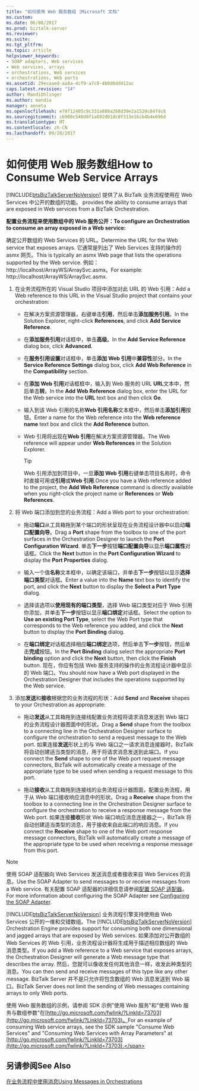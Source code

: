 ```yaml
---
title: "如何使用 Web 服务数组 |Microsoft 文档"
ms.custom: 
ms.date: 06/08/2017
ms.prod: biztalk-server
ms.reviewer: 
ms.suite: 
ms.tgt_pltfrm: 
ms.topic: article
helpviewer_keywords:
- SOAP adapters, Web services
- Web services, arrays
- orchestrations, Web services
- orchestrations, Web ports
ms.assetid: 29ecaaed-aa8a-4cf9-a7c8-4b0d6dd412ac
caps.latest.revision: "14"
author: MandiOhlinger
ms.author: mandia
manager: anneta
ms.openlocfilehash: e78f12405c9c331a888a268d39e2a1520c84fdc8
ms.sourcegitcommit: cb908c540d8f1a692d01dc8f313e16cb4b4e696d
ms.translationtype: MT
ms.contentlocale: zh-CN
ms.lasthandoff: 09/20/2017
---
```

# <a name="how-to-consume-web-service-arrays"></a><span data-ttu-id="bf63b-102">如何使用 Web 服务数组</span><span class="sxs-lookup"><span data-stu-id="bf63b-102">How to Consume Web Service Arrays</span></span>
[!INCLUDE[btsBizTalkServerNoVersion](../includes/btsbiztalkservernoversion-md.md)]<span data-ttu-id="bf63b-103"> 提供了从 BizTalk 业务流程使用在 Web Services 中公开的数组的功能。</span><span class="sxs-lookup"><span data-stu-id="bf63b-103"> provides the ability to consume arrays that are exposed in Web services from a BizTalk Orchestration.</span></span>  
  
 <span data-ttu-id="bf63b-104">**配置业务流程来使用数组中的 Web 服务公开：**</span><span class="sxs-lookup"><span data-stu-id="bf63b-104">**To configure an Orchestration to consume an array exposed in a Web service:**</span></span>  
  
 <span data-ttu-id="bf63b-105">确定公开数组的 Web Services 的 URL。</span><span class="sxs-lookup"><span data-stu-id="bf63b-105">Determine the URL for the Web service that exposes arrays.</span></span> <span data-ttu-id="bf63b-106">它通常是列出了 Web Services 支持的操作的 asmx 网页。</span><span class="sxs-lookup"><span data-stu-id="bf63b-106">This is typically an asmx Web page that lists the operations supported by the Web service.</span></span> <span data-ttu-id="bf63b-107">例如： http://localhost/ArrayWS/ArraySvc.asmx。</span><span class="sxs-lookup"><span data-stu-id="bf63b-107">For example: http://localhost/ArrayWS/ArraySvc.asmx.</span></span>  
  
1.  <span data-ttu-id="bf63b-108">在业务流程所在的 Visual Studio 项目中添加对此 URL 的 Web 引用：</span><span class="sxs-lookup"><span data-stu-id="bf63b-108">Add a Web reference to this URL in the Visual Studio project that contains your orchestration:</span></span>  
  
    -   <span data-ttu-id="bf63b-109">在解决方案资源管理器，右键单击**引用**，然后单击**添加服务引用**。</span><span class="sxs-lookup"><span data-stu-id="bf63b-109">In the Solution Explorer, right-click **References**, and click **Add Service Reference**.</span></span>  
  
    -   <span data-ttu-id="bf63b-110">在**添加服务引用**对话框中，单击**高级**。</span><span class="sxs-lookup"><span data-stu-id="bf63b-110">In the **Add Service Reference** dialog box, click **Advanced**.</span></span>  
  
    -   <span data-ttu-id="bf63b-111">在**服务引用设置**对话框中，单击**添加 Web 引用**中**兼容性**部分。</span><span class="sxs-lookup"><span data-stu-id="bf63b-111">In the **Service Reference Settings** dialog box, click **Add Web Reference** in the **Compatibility** section.</span></span>  
  
    -   <span data-ttu-id="bf63b-112">在**添加 Web 引用**对话框框中，输入到 Web 服务的 URL **URL**文本中，然后单击**转**。</span><span class="sxs-lookup"><span data-stu-id="bf63b-112">In the **Add Web Reference** dialog box, enter the URL for the Web service into the **URL** text box and then click **Go**.</span></span>  
  
    -   <span data-ttu-id="bf63b-113">输入到该 Web 引用的名称**Web 引用名称**文本框中，然后单击**添加引用**按钮。</span><span class="sxs-lookup"><span data-stu-id="bf63b-113">Enter a name for the Web reference into the **Web reference name** text box and click the **Add Reference** button.</span></span>  
  
    -   <span data-ttu-id="bf63b-114">Web 引用将出现在**Web 引用**在解决方案资源管理器。</span><span class="sxs-lookup"><span data-stu-id="bf63b-114">The Web reference will appear under **Web References** in the Solution Explorer.</span></span>  
  
        > [!TIP]
        >  <span data-ttu-id="bf63b-115">Web 引用添加到项目中，一旦**添加 Web 引用**右键单击项目名称时，命令时直接可用或**引用**或**Web 引用**.</span><span class="sxs-lookup"><span data-stu-id="bf63b-115">Once you have a Web reference added to the project, the **Add Web Reference** command is directly available when you right-click the project name or **References** or **Web References**.</span></span>  
  
2.  <span data-ttu-id="bf63b-116">将 Web 端口添加到您的业务流程：</span><span class="sxs-lookup"><span data-stu-id="bf63b-116">Add a Web port to your orchestration:</span></span>  
  
    -   <span data-ttu-id="bf63b-117">拖动**端口**从工具箱拖到某个端口的形状呈现在业务流程设计器中以启动**端口配置向导**。</span><span class="sxs-lookup"><span data-stu-id="bf63b-117">Drag a **Port** shape from the toolbox to one of the port surfaces in the Orchestration Designer to launch the **Port Configuration Wizard**.</span></span> <span data-ttu-id="bf63b-118">单击**下一步**按钮**端口配置向导**以显示**端口属性**对话框。</span><span class="sxs-lookup"><span data-stu-id="bf63b-118">Click the **Next** button in the **Port Configuration Wizard** to display the **Port Properties** dialog.</span></span>  
  
    -   <span data-ttu-id="bf63b-119">输入一个值**名称**文本框中，以确定该端口，并单击**下一步**按钮以显示**选择端口类型**对话框。</span><span class="sxs-lookup"><span data-stu-id="bf63b-119">Enter a value into the **Name** text box to identify the port, and click the **Next** button to display the **Select a Port Type** dialog.</span></span>  
  
    -   <span data-ttu-id="bf63b-120">选择该选项以**使用现有的端口类型**，选择 Web 端口类型对应于 Web 引用你添加，并单击**下一步**按钮以显示**端口绑定**对话框。</span><span class="sxs-lookup"><span data-stu-id="bf63b-120">Select the option to **Use an existing Port Type**, select the Web Port type that corresponds to the Web reference you added, and click the **Next** button to display the **Port Binding** dialog.</span></span>  
  
    -   <span data-ttu-id="bf63b-121">在**端口绑定**对话框选择相应**端口绑定**选项，然后单击**下一步**按钮，然后单击**完成**按钮。</span><span class="sxs-lookup"><span data-stu-id="bf63b-121">In the **Port Binding** dialog select the appropriate **Port binding** option and click the **Next** button, then click the **Finish** button.</span></span> <span data-ttu-id="bf63b-122">现在，你应有包括 Web 服务支持的操作的业务流程设计器中显示的 Web 端口。</span><span class="sxs-lookup"><span data-stu-id="bf63b-122">You should now have a Web port displayed in the Orchestration Designer that includes the operations supported by the Web service.</span></span>  
  
3.  <span data-ttu-id="bf63b-123">添加**发送**和**接收**根据您的业务流程的形状：</span><span class="sxs-lookup"><span data-stu-id="bf63b-123">Add **Send** and **Receive** shapes to your Orchestration as appropriate:</span></span>  
  
    -   <span data-ttu-id="bf63b-124">拖动**发送**从工具箱拖到连接线配置业务流程将请求消息发送到 Web 端口的业务流程设计器图面中的形状。</span><span class="sxs-lookup"><span data-stu-id="bf63b-124">Drag a **Send** shape from the toolbox to a connecting line in the Orchestration Designer surface to configure the orchestration to send a request message to the Web port.</span></span> <span data-ttu-id="bf63b-125">如果连接**发送**形状上的与 Web 端口之一请求消息连接器时，BizTalk 将自动创建适当类型的消息，用于将请求消息发送到此端口。</span><span class="sxs-lookup"><span data-stu-id="bf63b-125">If you connect the **Send** shape to one of the Web port request message connectors, BizTalk will automatically create a message of the appropriate type to be used when sending a request message to this port.</span></span>  
  
    -   <span data-ttu-id="bf63b-126">拖动**接收**从工具箱拖到连接线的业务流程设计器图面，配置业务流程，用于从 Web 端口接收响应消息中的形状。</span><span class="sxs-lookup"><span data-stu-id="bf63b-126">Drag a **Receive** shape from the toolbox to a connecting line in the Orchestration Designer surface to configure the orchestration to receive a response message from the Web port.</span></span> <span data-ttu-id="bf63b-127">如果连接**接收**形状 Web 端口响应消息连接器之一，BizTalk 将自动创建适当类型的消息，用于接收来自此端口的响应消息。</span><span class="sxs-lookup"><span data-stu-id="bf63b-127">If you connect the **Receive** shape to one of the Web port response message connectors, BizTalk will automatically create a message of the appropriate type to be used when receiving a response message from this port.</span></span>  
  
> [!NOTE]
>  <span data-ttu-id="bf63b-128">使用 SOAP 适配器向 Web Services 发送消息或者接收来自 Web Services 的消息。</span><span class="sxs-lookup"><span data-stu-id="bf63b-128">Use the SOAP Adapter to send messages to or receive messages from a Web service.</span></span> <span data-ttu-id="bf63b-129">有关配置 SOAP 适配器的详细信息请参阅[配置 SOAP 适配器](../core/configuring-the-soap-adapter.md)。</span><span class="sxs-lookup"><span data-stu-id="bf63b-129">For more information about configuring the SOAP Adapter see [Configuring the SOAP Adapter](../core/configuring-the-soap-adapter.md).</span></span>  
  
 <span data-ttu-id="bf63b-130">[!INCLUDE[btsBizTalkServerNoVersion](../includes/btsbiztalkservernoversion-md.md)] 业务流程引擎支持使用由 Web Services 公开的一维和交错数组。</span><span class="sxs-lookup"><span data-stu-id="bf63b-130">The [!INCLUDE[btsBizTalkServerNoVersion](../includes/btsbiztalkservernoversion-md.md)] Orchestration Engine provides support for consuming both one dimensional and jagged arrays that are exposed by Web services.</span></span> <span data-ttu-id="bf63b-131">如果添加对公开数组的 Web Services 的 Web 引用，业务流程设计器将生成用于描述相应数组的 Web 消息类型。</span><span class="sxs-lookup"><span data-stu-id="bf63b-131">If you add a Web reference to a Web service that exposes arrays, the Orchestration Designer will generate a Web message type that describes the array.</span></span> <span data-ttu-id="bf63b-132">然后，您就可以像收发任何其他消息一样，收发此种类型的消息。</span><span class="sxs-lookup"><span data-stu-id="bf63b-132">You can then send and receive messages of this type like any other message.</span></span> <span data-ttu-id="bf63b-133">BizTalk Server 并不是只允许将包含数组的 Web 消息发送到 Web 端口。</span><span class="sxs-lookup"><span data-stu-id="bf63b-133">BizTalk Server does not limit the sending of Web messages containing arrays to only Web ports.</span></span>  
  
 <span data-ttu-id="bf63b-134">使用 Web 服务数组的示例，请参阅 SDK 示例"使用 Web 服务"和"使用 Web 服务与数组参数"在[http://go.microsoft.com/fwlink/?LinkId=73703](http://go.microsoft.com/fwlink/?LinkId=73703)。</span><span class="sxs-lookup"><span data-stu-id="bf63b-134">For an example of consuming Web service arrays, see the SDK sample "Consume Web Services" and "Consuming Web Services with Array Parameters" at [http://go.microsoft.com/fwlink/?LinkId=73703](http://go.microsoft.com/fwlink/?LinkId=73703).</span></span>  
  
## <a name="see-also"></a><span data-ttu-id="bf63b-135">另请参阅</span><span class="sxs-lookup"><span data-stu-id="bf63b-135">See Also</span></span>  
 [<span data-ttu-id="bf63b-136">在业务流程中使用消息</span><span class="sxs-lookup"><span data-stu-id="bf63b-136">Using Messages in Orchestrations</span></span>](../core/using-messages-in-orchestrations.md)